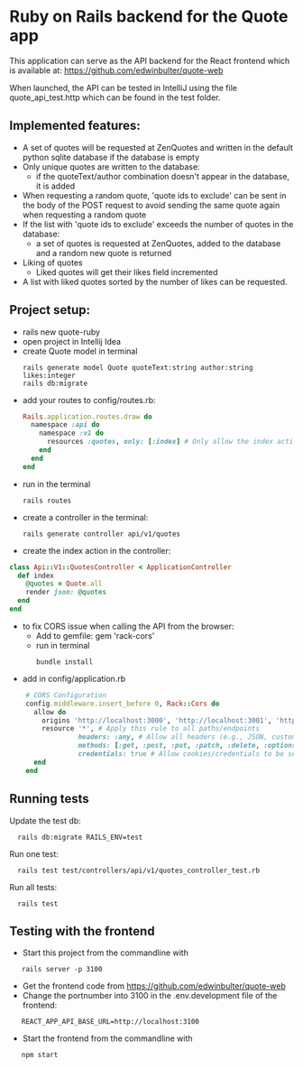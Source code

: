 # Ruby on Rails backend for the Quote app
This application can serve as the API backend for the React frontend which is available at:
https://github.com/edwinbulter/quote-web

When launched, the API can be tested in IntelliJ using the file quote_api_test.http which can be found in the test folder.

## Implemented features:
- A set of quotes will be requested at ZenQuotes and written in the default python sqlite database if the database is empty
- Only unique quotes are written to the database:
  - if the quoteText/author combination doesn't appear in the database, it is added
- When requesting a random quote, 'quote ids to exclude' can be sent in the body of the POST request to avoid sending the same quote again when requesting a random quote
- If the list with 'quote ids to exclude' exceeds the number of quotes in the database:
  - a set of quotes is requested at ZenQuotes, added to the database and a random new quote is returned
- Liking of quotes
  - Liked quotes will get their likes field incremented
- A list with liked quotes sorted by the number of likes can be requested.

## Project setup:
- rails new quote-ruby
- open project in Intellij Idea
- create Quote model in terminal
  ```shell
  rails generate model Quote quoteText:string author:string likes:integer
  rails db:migrate
  ```
- add your routes to config/routes.rb:
  ```ruby
  Rails.application.routes.draw do
    namespace :api do
      namespace :v1 do
        resources :quotes, only: [:index] # Only allow the index action for now
      end
    end
  end
  ```
- run in the terminal
  ```shell
  rails routes
  ```
- create a controller in the terminal:
  ```shell
  rails generate controller api/v1/quotes
  ```
- create the index action in the controller:
```ruby
class Api::V1::QuotesController < ApplicationController
  def index
    @quotes = Quote.all
    render json: @quotes
  end
end
```
- to fix CORS issue when calling the API from the browser:
  - Add to gemfile: gem 'rack-cors'
  - run in terminal
    ```shell
    bundle install
    ```
- add in config/application.rb
```ruby
    # CORS Configuration
    config.middleware.insert_before 0, Rack::Cors do
      allow do
        origins 'http://localhost:3000', 'http://localhost:3001', 'http://localhost:3002' # Allowed origins (adjust as needed)
        resource '*', # Apply this rule to all paths/endpoints
                 headers: :any, # Allow all headers (e.g., JSON, custom headers)
                 methods: [:get, :post, :put, :patch, :delete, :options, :head], # Allow specific request methods
                 credentials: true # Allow cookies/credentials to be sent (if API requires this)
      end
    end
```

## Running tests
Update the test db:
  ```shell
    rails db:migrate RAILS_ENV=test
  ```

Run one test:
```shell
  rails test test/controllers/api/v1/quotes_controller_test.rb
```

Run all tests:
```shell
  rails test
```

## Testing with the frontend
- Start this project from the commandline with
```shell
   rails server -p 3100
```
- Get the frontend code from https://github.com/edwinbulter/quote-web 
- Change the portnumber into 3100 in the .env.development file of the frontend:
```
   REACT_APP_API_BASE_URL=http://localhost:3100
```
- Start the frontend from the commandline with 
```shell
   npm start
```
